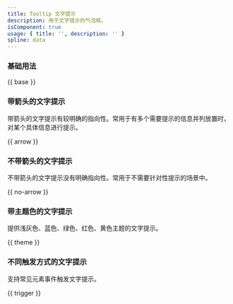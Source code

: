 ```yaml
---
title: Tooltip 文字提示
description: 用于文字提示的气泡框。
isComponent: true
usage: { title: '', description: '' }
spline: data
---
```


### 基础用法

{{ base }}
### 带箭头的文字提示

带箭头的文字提示有较明确的指向性。常用于有多个需要提示的信息并列放置时，对某个具体信息进行提示。

{{ arrow }}

### 不带箭头的文字提示

不带箭头的文字提示没有明确指向性。常用于不需要针对性提示的场景中。 

{{ no-arrow }}

### 带主题色的文字提示

提供浅灰色、蓝色、绿色、红色、黄色主题的文字提示。

{{ theme }}
### 不同触发方式的文字提示

支持常见元素事件触发文字提示。

{{ trigger }}
